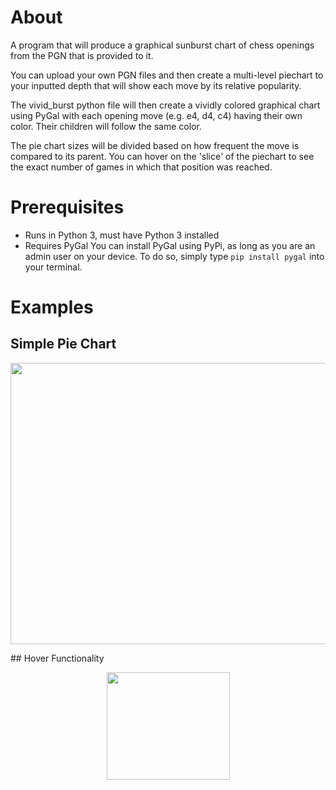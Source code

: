 # About
A program that will produce a graphical sunburst chart of chess openings from the PGN that is provided to it.

You can upload your own PGN files and then create a multi-level piechart to your inputted depth that will show each move by its relative popularity.

The vivid_burst python file will then create a vividly colored graphical chart using PyGal with each opening move (e.g. e4, d4, c4) having their own color. Their children will follow the same color.

The pie chart sizes will be divided based on how frequent the move is compared to its parent. You can hover on the 'slice' of the piechart to see the exact number of games in which that position was reached.

# Prerequisites
- Runs in Python 3, must have Python 3 installed
- Requires PyGal
You can install PyGal using PyPi, as long as you are an admin user on your device. To do so, simply type `pip install pygal` into your terminal.

# Examples
## Simple Pie Chart
<p align="center">
  <img width="700" height="450" src="https://github.com/Destaq/opening_analysis/raw/master/images/carlsen_5.png">
</p>
## Hover Functionality
<p align="center">
  <img width = "197" height = "172" src = "https://github.com/Destaq/opening_analysis/raw/master/images/hover_Example.png">
 </p>
